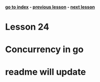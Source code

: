 #### [go to index](https://github.com/KerimCETINBAS/golang) - [previous lesson](https://github.com/KerimCETINBAS/golang/tree/lesson_23) - [next lesson](https://github.com/KerimCETINBAS/golang/tree/lesson_25)

&#10;

# Lesson 24

# Concurrency in go

# readme will update